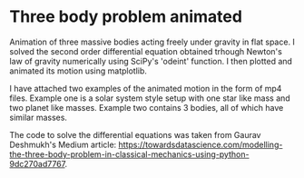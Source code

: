 # Three body problem animated

Animation of three massive bodies acting freely under gravity in flat space. I solved the second order differential equation obtained trhough Newton's law of gravity numerically using SciPy's 'odeint' function. I then plotted and animated its motion using matplotlib. 

I have attached two examples of the animated motion in the form of mp4 files. Example one is a solar system style setup with one star like mass and two planet like masses. Example two contains 3 bodies, all of which have similar masses.

The code to solve the differential equations was taken from Gaurav Deshmukh's Medium article: https://towardsdatascience.com/modelling-the-three-body-problem-in-classical-mechanics-using-python-9dc270ad7767.
